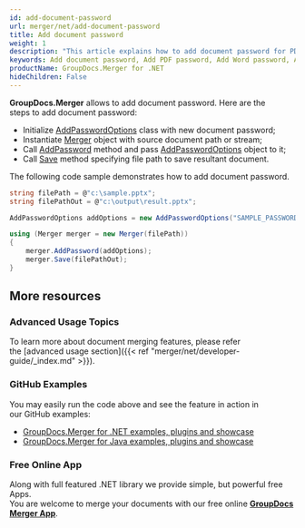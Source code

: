 ```yaml
---
id: add-document-password
url: merger/net/add-document-password
title: Add document password
weight: 1
description: "This article explains how to add document password for PDF, Word, Excel, PowerPoint and  other file types using GroupDocs.Merger for .NET."
keywords: Add document password, Add PDF password, Add Word password, Add Excel password, Add PowerPoint password
productName: GroupDocs.Merger for .NET
hideChildren: False
---
```

**GroupDocs.Merger** allows to add document password. Here are the steps to add document password:

*   Initialize [AddPasswordOptions](https://apireference.groupdocs.com/net/merger/groupdocs.merger.domain.options/addpasswordoptions) class with new document password;
*   Instantiate [Merger](https://apireference.groupdocs.com/net/merger/groupdocs.merger/merger) object with source document path or stream;
*   Call [AddPassword](https://apireference.groupdocs.com/net/merger/groupdocs.merger/merger/methods/addpassword) method and pass [AddPasswordOptions](https://apireference.groupdocs.com/net/merger/groupdocs.merger.domain.options/addpasswordoptions) object to it;
*   Call [Save](https://apireference.groupdocs.com/net/merger/groupdocs.merger.merger/save/methods/1) method specifying file path to save resultant document.

The following code sample demonstrates how to add document password.

```csharp
string filePath = @"c:\sample.pptx";
string filePathOut = @"c:\output\result.pptx";

AddPasswordOptions addOptions = new AddPasswordOptions("SAMPLE_PASSWORD");

using (Merger merger = new Merger(filePath))
{
    merger.AddPassword(addOptions);
    merger.Save(filePathOut);
}
```

## More resources
### Advanced Usage Topics 
To learn more about document merging features, please refer the [advanced usage section]({{< ref "merger/net/developer-guide/_index.md" >}}).

### GitHub Examples 
You may easily run the code above and see the feature in action in our GitHub examples:
*   [GroupDocs.Merger for .NET examples, plugins and showcase](https://github.com/groupdocs-merger/GroupDocs.Merger-for-.NET)    
*   [GroupDocs.Merger for Java examples, plugins and showcase](https://github.com/groupdocs-merger/GroupDocs.Merger-for-Java)    

### Free Online App

Along with full featured .NET library we provide simple, but powerful free Apps.  
You are welcome to merge your documents with our free online **[GroupDocs Merger App](https://products.groupdocs.app/merger)**.
